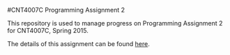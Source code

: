 #CNT4007C Programming Assignment 2

This repository is used to manage progress on Programming Assignment 2 for CNT4007C, Spring 2015.

The details of this assignment can be found [here](PA2.pdf).